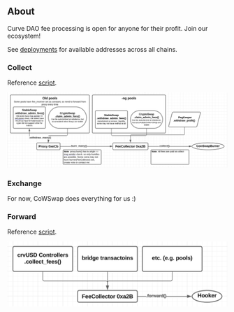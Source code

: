 ## About
Curve DAO fee processing is open for anyone for their profit.
Join our ecosystem!

See [deployments](../deployments.json) for available addresses across all chains.

### Collect
Reference [script](sample_collect.py).  

![collect diagram](images/collect.png)


### Exchange
For now, CoWSwap does everything for us :)

### Forward
Reference [script](sample_forward.py).  

![collect diagram](images/forward.png)
